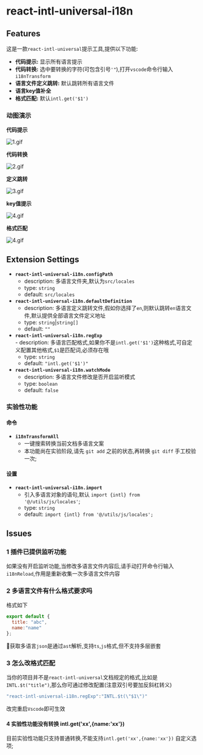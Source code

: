 # react-intl-universal-i18n

## Features

这是一款`react-intl-universal`提示工具,提供以下功能:
- **代码提示:** 显示所有语言提示
- **代码转换:** 选中要转换的字符(可包含引号`'"`),打开`vscode`命令行输入`i18nTransform`
- **语言文件定义跳转:** 默认跳转所有语言文件
- **语言key值补全**
- **格式匹配:** 默认`intl.get('$1')`

### 动图演示

**代码提示**

![1.gif](https://i.loli.net/2020/06/14/ksBrc8uFogleATD.gif)

**代码转换**

![2.gif](https://i.loli.net/2020/06/14/nFjxg2vu4KlD13G.gif)

**定义跳转**

![3.gif](https://i.loli.net/2020/06/14/5HDbklZNB73Cf1x.gif)

**key值提示**

![4.gif](https://i.loli.net/2020/06/14/G73tjRMUhyYZ4gz.gif)

**格式匹配**

![4.gif](https://i.loli.net/2020/06/16/I3A9J8VMqDbkNfZ.gif)

## Extension Settings

-  **`react-intl-universal-i18n.configPath`**  
  	- description: 多语言文件夹,默认为`src/locales`  
  	- type: `string`  
  	- default: `src/locales`
- **`react-intl-universal-i18n.defaultDefinition`**  
  	- description: 多语言定义跳转文件,假如你选择了`en`,则默认跳转`en`语言文件,默认提供全部语言文件定义地址  
  	- type: `string`|`string[]`  
  	- default: `""` 
- **`react-intl-universal-i18n.regExp`**    
 		- description: 多语言匹配格式,如果你不是`intl.get('$1')`这种格式,可自定义配置其他格式,`$1`是匹配词,必须存在哦    
  	- type: `string`     
  	- default: `"intl.get('$1')"`    
- **`react-intl-universal-i18n.watchMode`**    
  	- description: 多语言文件修改是否开启监听模式  
  	- type: `boolean`     
  	- default: `false`    

### 实验性功能

#### 命令
- **`i18nTransformAll`** 
  - 一键搜索转换当前文档多语言文案
  - 本功能尚在实验阶段,请先 `git add` 之前的状态,再转换 `git diff` 手工校验一次;
#### 设置
- **`react-intl-universal-i18n.import`**
  - 引入多语言对象的语句,默认 `import {intl} from '@/utils/js/locales'`;
  - type: `string`     
  - default: `import {intl} from '@/utils/js/locales';`  

## Issues

### 1 插件已提供监听功能

如果没有开启监听功能,当修改多语言文件内容后,请手动打开命令行输入`i18nReload`,作用是重新收集一次多语言文件内容

### 2 多语言文件有什么格式要求吗

格式如下
```js
export default {
  title: "abc",
  name:"name"
};
``` 
获取多语言`json`是通过`ast`解析,支持`ts`,`js`格式,但不支持多层嵌套

### 3 怎么改格式匹配

当你的项目并不是`react-intl-universal`文档规定的格式,比如是`INTL.$t("title")`,那么你可通过修改配置(注意双引号要加反斜杠转义)  
```js
"react-intl-universal-i18n.regExp":"INTL.$t(\"$1\")"
```  
改完重启`Vscode`即可生效
#### 4 实验性功能没有转换 intl.get('xx',{name:'xx'})

目前实验性功能只支持普通转换,不能支持`intl.get('xx',{name:'xx'})` 自定义选项;

